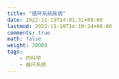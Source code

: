 ```yaml
---
title: "循环系统疾病"
date: 2022-11-19T14:01:31+08:00
lastmod: 2022-11-19T14:19:24+08:00
comments: true
math: false
weight: 30000
tags:
    - 内科学
    - 循环系统
---
```


